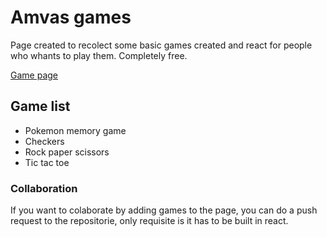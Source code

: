 # Amvas games

Page created to recolect some basic games created and react for people who whants
to play them. Completely free.

<a href="https://games.amauryvasquez.com/" target="_blank" referrer="noopener noreferrer">
Game page
</a>

## Game list

- Pokemon memory game
- Checkers
- Rock paper scissors
- Tic tac toe

### Collaboration

If you want to colaborate by adding games to the page, you can do a push request to the repositorie,
only requisite is it has to be built in react.
